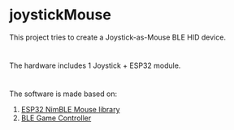 # joystickMouse
This project tries to create a Joystick-as-Mouse BLE HID device.

#
The hardware includes 1 Joystick + ESP32 module.

#
The software is made based on:
1. [ESP32 NimBLE Mouse library](https://github.com/wakwak-koba/ESP32-NimBLE-Mouse)
2. [BLE Game Controller](https://github.com/palsayantan/BLE-Game-Controller)
